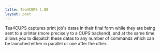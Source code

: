 ```yaml
---
title: Tea4CUPS 1.00
layout: post
---
```


Tea4CUPS captures print job's datas in their final form while they
are being sent to a printer (more precisely to a CUPS backend),
and at the same time allows you to dispatch these datas to any
number of commands which can be launched either in parallel or one after the other.

